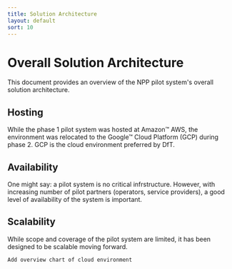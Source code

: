 ```yaml
---
title: Solution Architecture 
layout: default
sort: 10 
---
```

# Overall Solution Architecture 
This document provides an overview of the NPP pilot system's overall solution architecture.

## Hosting
While the phase 1 pilot system was hosted at Amazon&trade; AWS, the environment was relocated to the Google&trade; Cloud Platform (GCP) during phase 2. GCP is the cloud environment preferred by DfT.

## Availability
One might say: a pilot system is no critical infrstructure. However, with increasing number of pilot partners (operators, service providers), a good level of availability of the system is important. 


## Scalability
While scope and coverage of the pilot system are limited, it has been designed to be scalable moving forward.

``` danger
Add overview chart of cloud environment
```


